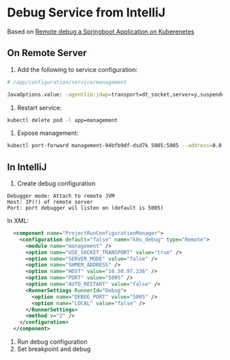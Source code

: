 # Debug Service from IntelliJ

Based on [Remote debug a Springboot Application on Kuberenetes](https://urosht.dev/remote-debug-a-spring-boot-application-on-kubernetes/)

## On Remote Server

1. Add the following to service configuration:

  ```bash
  # /app/configuration/service/management

  JavaOptions.value: -agentlib:jdwp=transport=dt_socket,server=y,suspend=n,address=*:5005
  ```

1. Restart service:

  ```bash
  kubectl delete pod -l app=management
  ```

1. Expose management:

  ```bash
  kubectl port-forward management-94bfb9df-dsd7k 5005:5005 --address=0.0.0.0
  ```

## In IntelliJ

1. Create debug configuration

  ```plaintext
  Debugger mode: Attach to remote JVM
  Host: IP(!) of remote server
  Port: port debugger wil listen on (default is 5005)
  ```

  In XML:

  ```xml
    <component name="ProjectRunConfigurationManager">
      <configuration default="false" name="k8s_debug" type="Remote">
        <module name="management" />
        <option name="USE_SOCKET_TRANSPORT" value="true" />
        <option name="SERVER_MODE" value="false" />
        <option name="SHMEM_ADDRESS" />
        <option name="HOST" value="10.50.97.236" />
        <option name="PORT" value="5005" />
        <option name="AUTO_RESTART" value="false" />
        <RunnerSettings RunnerId="Debug">
          <option name="DEBUG_PORT" value="5005" />
          <option name="LOCAL" value="false" />
        </RunnerSettings>
        <method v="2" />
      </configuration>
    </component>

  ```

1. Run debug configuration
1. Set breakpoint and debug
